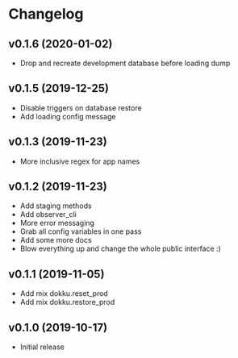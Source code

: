 # Changelog

## v0.1.6 (2020-01-02)

* Drop and recreate development database before loading dump

## v0.1.5 (2019-12-25)

* Disable triggers on database restore
* Add loading config message

## v0.1.3 (2019-11-23)

* More inclusive regex for app names

## v0.1.2 (2019-11-23)

* Add staging methods
* Add observer_cli
* More error messaging
* Grab all config variables in one pass
* Add some more docs
* Blow everything up and change the whole public interface :)

## v0.1.1 (2019-11-05)

* Add mix dokku.reset_prod
* Add mix dokku.restore_prod

## v0.1.0 (2019-10-17)

* Initial release
